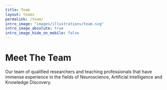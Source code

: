 ```yaml
---
title: Team
layout: teams
permalink: /team/
intro_image: "images/illustrations/team.svg"
intro_image_absolute: true
intro_image_hide_on_mobile: false
---
```


# Meet The Team

Our team of qualified researchers and teaching professionals that have immense experience in the fields of Neuroscience, Artificial Intelligence and Knowledge Discovery.

